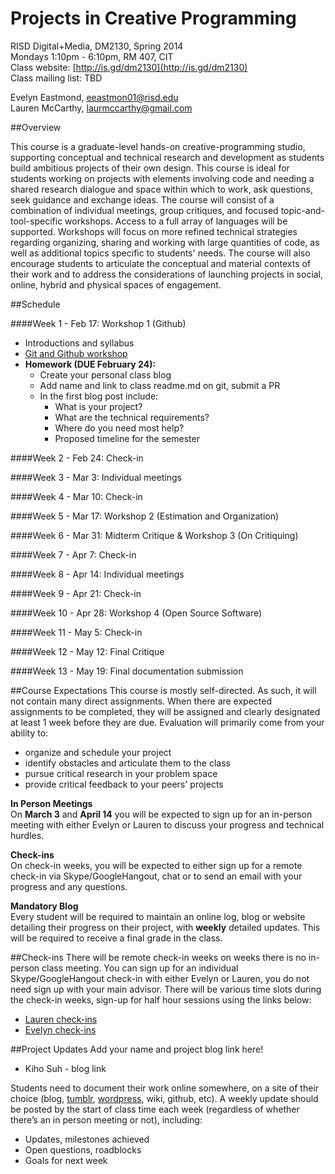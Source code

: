 # Projects in Creative Programming

RISD Digital+Media, DM2130, Spring 2014  
Mondays 1:10pm - 6:10pm, RM 407, CIT  
Class website: [http://is.gd/dm2130](http://is.gd/dm2130)  
Class mailing list: TBD

Evelyn Eastmond, [eeastmon01@risd.edu](mailto:eeastmon01@risd.edu)  
Lauren McCarthy, [laurmccarthy@gmail.com](mailto:laurmccarthy@gmail.com)

##Overview

This course is a graduate-level hands-on creative-programming studio, supporting conceptual and technical research and development as students build ambitious projects of their own design. This course is ideal for students working on projects with elements involving code and needing a shared research dialogue and space within which to work, ask questions, seek guidance and exchange ideas. The course will consist of a combination of individual meetings, group critiques, and focused topic-and-tool-specific workshops. Access to a full array of languages will be supported. Workshops will focus on more refined technical strategies regarding organizing, sharing and working with large quantities of code, as well as additional topics specific to students' needs. The course will also encourage students to articulate the conceptual and material contexts of their work and to address the considerations of launching projects in social, online, hybrid and physical spaces of engagement. 

##Schedule

####Week 1 - Feb 17: Workshop 1 (Github)
* Introductions and syllabus
* [Git and Github workshop](https://github.com/risd-creative-programming/s14-creative-programming-projects/blob/master/exercise-github.md)
* __Homework (DUE February 24):__
    * Create your personal class blog
    * Add name and link to class readme.md on git, submit a PR
    * In the first blog post include:
        * What is your project?
        * What are the technical requirements?
        * Where do you need most help?
        * Proposed timeline for the semester


####Week 2 - Feb 24: Check-in

####Week 3 - Mar 3: Individual meetings

####Week 4 - Mar 10: Check-in

####Week 5 - Mar 17: Workshop 2 (Estimation and Organization)

####Week 6 - Mar 31: Midterm Critique & Workshop 3 (On Critiquing)

####Week 7 - Apr 7: Check-in

####Week 8 - Apr 14: Individual meetings

####Week 9 - Apr 21: Check-in

####Week 10 - Apr 28: Workshop 4 (Open Source Software)

####Week 11 - May 5: Check-in

####Week 12 - May 12: Final Critique

####Week 13 - May 19: Final documentation submission

##Course Expectations
This course is mostly self-directed.  As such, it will not contain many direct assignments.  When there are expected assignments to be completed, they will be assigned and clearly designated at least 1 week before they are due.  Evaluation will primarily come from your ability to:
- organize and schedule your project
- identify obstacles and articulate them to the class
- pursue critical research in your problem space
- provide critical feedback to your peers' projects

**In Person Meetings**  
On **March 3** and **April 14** you will be expected to sign up for an in-person meeting with either Evelyn or Lauren to discuss your progress and technical hurdles.

**Check-ins**  
On check-in weeks, you will be expected to either sign up for a remote check-in via Skype/GoogleHangout, chat or to send an email with your progress and any questions.

**Mandatory Blog**  
Every student will be required to maintain an online log, blog or website detailing their progress on their project, with **weekly** detailed updates.  This will be required to receive a final grade in the class.

##Check-ins
There will be remote check-in weeks on weeks there is no in-person class meeting. You can sign up for an individual Skype/GoogleHangout check-in with either Evelyn or Lauren, you do not need sign up with your main advisor. There will be various time slots during the check-in weeks, sign-up for half hour sessions using the links below:
* [Lauren check-ins](https://doodle.com/lmccart)
* [Evelyn check-ins](https://doodle.com/evhan55)

##Project Updates
Add your name and project blog link here! 
* Kiho Suh - blog link

Students need to document their work online somewhere, on a site of their choice (blog, [tumblr](http://tumblr.com), [wordpress](http//wordpress.org), wiki, github, etc). A weekly update should be posted by the start of class time each week (regardless of whether there’s an in person meeting or not), including:

* Updates, milestones achieved
* Open questions, roadblocks
* Goals for next week
